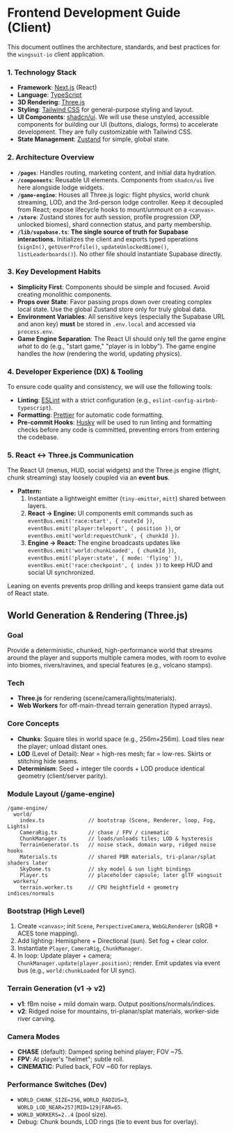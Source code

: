 # Frontend Development Guide (Client)

This document outlines the architecture, standards, and best practices for the `wingsuit-io` client application.

### 1. Technology Stack

- **Framework**: [Next.js](https://nextjs.org/) (React)
- **Language**: [TypeScript](https://www.typescriptlang.org/)
- **3D Rendering**: [Three.js](https://threejs.org/)
- **Styling**: [Tailwind CSS](https://tailwindcss.com/) for general-purpose styling and layout.
- **UI Components**: [shadcn/ui](https://ui.shadcn.com/). We will use these unstyled, accessible components for building our UI (buttons, dialogs, forms) to accelerate development. They are fully customizable with Tailwind CSS.
- **State Management**: [Zustand](https://github.com/pmndrs/zustand) for simple, global state.

### 2. Architecture Overview

- **`/pages`**: Handles routing, marketing content, and initial data hydration.
- **`/components`**: Reusable UI elements. Components from `shadcn/ui` live here alongside lodge widgets.
- **`/game-engine`**: Houses all Three.js logic: flight physics, world chunk streaming, LOD, and the 3rd-person lodge controller. Keep it decoupled from React; expose lifecycle hooks to mount/unmount on a `<canvas>`.
- **`/store`**: Zustand stores for auth session, profile progression (XP, unlocked biomes), shard connection status, and party membership.
- **`/lib/supabase.ts`**: **The single source of truth for Supabase interactions.** Initializes the client and exports typed operations (`signIn()`, `getUserProfile()`, `updateUnlockedBiome()`, `listLeaderboards()`). No other file should instantiate Supabase directly.

### 3. Key Development Habits

- **Simplicity First**: Components should be simple and focused. Avoid creating monolithic components.
- **Props over State**: Favor passing props down over creating complex local state. Use the global Zustand store only for truly global data.
- **Environment Variables**: All sensitive keys (especially the Supabase URL and anon key) **must** be stored in `.env.local` and accessed via `process.env`.
- **Game Engine Separation**: The React UI should only tell the game engine *what* to do (e.g., "start game," "player is in lobby"). The game engine handles the *how* (rendering the world, updating physics).

### 4. Developer Experience (DX) & Tooling

To ensure code quality and consistency, we will use the following tools:
-   **Linting**: [ESLint](https://eslint.org/) with a strict configuration (e.g., `eslint-config-airbnb-typescript`).
-   **Formatting**: [Prettier](https://prettier.io/) for automatic code formatting.
-   **Pre-commit Hooks**: [Husky](https://typicode.github.io/husky/) will be used to run linting and formatting checks before any code is committed, preventing errors from entering the codebase.

### 5. React <-> Three.js Communication

The React UI (menus, HUD, social widgets) and the Three.js engine (flight, chunk streaming) stay loosely coupled via an **event bus**.

- **Pattern:**
    1.  Instantiate a lightweight emitter (`tiny-emitter`, `mitt`) shared between layers.
    2.  **React → Engine:** UI components emit commands such as `eventBus.emit('race:start', { routeId })`, `eventBus.emit('player:teleport', { position })`, or `eventBus.emit('world:requestChunk', { chunkId })`.
    3.  **Engine → React:** The engine broadcasts updates like `eventBus.emit('world:chunkLoaded', { chunkId })`, `eventBus.emit('player:state', { mode: 'flying' })`, `eventBus.emit('race:checkpoint', { index })` to keep HUD and social UI synchronized.

Leaning on events prevents prop drilling and keeps transient game data out of React state.

## World Generation & Rendering (Three.js)

### Goal
Provide a deterministic, chunked, high-performance world that streams around the player and supports multiple camera modes, with room to evolve into biomes, rivers/ravines, and special features (e.g., volcano stamps).

### Tech
- **Three.js** for rendering (scene/camera/lights/materials).
- **Web Workers** for off-main-thread terrain generation (typed arrays).

### Core Concepts
- **Chunks**: Square tiles in world space (e.g., 256m×256m). Load tiles near the player; unload distant ones.
- **LOD** (Level of Detail): Near = high-res mesh; far = low-res. Skirts or stitching hide seams.
- **Determinism**: Seed + integer tile coords + LOD produce identical geometry (client/server parity).

### Module Layout (/game-engine)
```
/game-engine/
  world/
    index.ts              // bootstrap (Scene, Renderer, loop, Fog, Lights)
    CameraRig.ts          // chase / FPV / cinematic
    ChunkManager.ts       // loads/unloads tiles; LOD & hysteresis
    TerrainGenerator.ts   // noise stack, domain warp, ridged noise hooks
    Materials.ts          // shared PBR materials, tri-planar/splat shaders later
    SkyDome.ts            // sky model & sun light bindings
    Player.ts             // placeholder capsule; later glTF wingsuit
  workers/
    terrain.worker.ts     // CPU heightfield + geometry indices/normals
```

### Bootstrap (High Level)
1. Create `<canvas>`; init `Scene`, `PerspectiveCamera`, `WebGLRenderer` (sRGB + ACES tone mapping).
2. Add lighting: Hemisphere + Directional (sun). Set fog + clear color.
3. Instantiate `Player`, `CameraRig`, `ChunkManager`.
4. In loop: Update player + camera; `ChunkManager.update(player.position)`; render.
Emit updates via event bus (e.g., `world:chunkLoaded` for UI sync).

### Terrain Generation (v1 → v2)
- **v1**: fBm noise + mild domain warp. Output positions/normals/indices.
- **v2**: Ridged noise for mountains, tri-planar/splat materials, worker-side river carving.

### Camera Modes
- **CHASE** (default): Damped spring behind player; FOV ~75.
- **FPV**: At player's "helmet"; subtle roll.
- **CINEMATIC**: Pulled back, FOV ~60 for replays.

### Performance Switches (Dev)
- `WORLD_CHUNK_SIZE=256`, `WORLD_RADIUS=3`, `WORLD_LOD_NEAR=257|MID=129|FAR=65`.
- `WORLD_WORKERS=2..4` (pool size).
- Debug: Chunk bounds, LOD rings (tie to event bus for overlay).